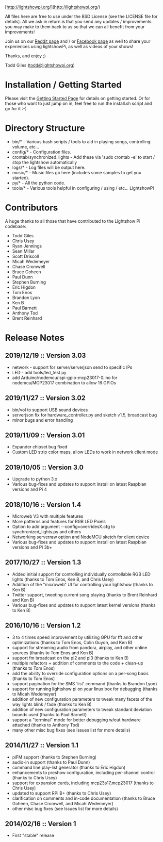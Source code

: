 [http://lightshowpi.org/](http://lightshowpi.org/)

All files here are free to use under the BSD License (see the LICENSE file for details).  All we
ask in return is that you send any updates / improvements you may make to them back to us so 
that we can all benefit from your improvements!

Join us on our [Reddit page](https://www.reddit.com/r/LightShowPi/) and / or [Facebook page](https://www.facebook.com/lightshowpi) as well to share your experiences using lightshowPi, as well as videos of your shows!

Thanks, and enjoy ;)

Todd Giles ([todd@lightshowpi.org](mailto:todd@lightshowpi.org))

Installation / Getting Started
==============================

Please visit the [Getting Started Page](http://lightshowpi.org/getting-started) for details on getting
started.  Or for those who want to just jump on in, feel free to run the install.sh script and go 
for it :-)

Directory Structure
===================

* bin/* - Various bash scripts / tools to aid in playing songs, controlling volume, etc...
* config/* - Configuration files.
* crontab/synchronized_lights - Add these via 'sudo crontab -e' to start / stop the lightshow automatically
* logs/* - Log files will be output here.
* music/* - Music files go here (includes some samples to get you started).
* py/* - All the python code.
* tools/* - Various tools helpful in configuring / using / etc... LightshowPi

Contributors
============

A huge thanks to all those that have contributed to the Lightshow Pi codebase:

* Todd Giles
* Chris Usey
* Ryan Jennings
* Sean Millar
* Scott Driscoll
* Micah Wedemeyer
* Chase Cromwell
* Bruce Goheen
* Paul Dunn
* Stephen Burning
* Eric Higdon
* Tom Enos
* Brandon Lyon
* Ken B
* Paul Barnett
* Anthony Tod
* Brent Reinhard

Release Notes
============

2019/12/19 :: Version 3.03
-------------------------------

* network - support for server/serverjson send to specific IPs
* LED - add tools/led_test.py 
* add Arduino/nodemcu/lspi-gpio-mcp23017-0.ino for nodemcu/MCP23017 combination to allow 16 GPIOs

2019/11/27 :: Version 3.02
-------------------------------

* bin/vol to support USB sound devices
* serverjson fix for hardware_controller.py and sketch v1.5, broadcast bug
* minor bugs and error handling 

2019/11/09 :: Version 3.01
-------------------------------

* Expander chipset bug fixed
* Custom LED strip color maps, allow LEDs to work in network client mode 

2019/10/05 :: Version 3.0
-------------------------------

* Upgrade to python 3.x
* Various bug-fixes and updates to support install on latest Raspbian versions and Pi 4

2018/10/16 :: Version 1.4
-------------------------------

* Microweb V3 with multiple features
* More patterns and features for RGB LED Pixels
* Option to add argument --config=overridesX.cfg to synchronized_lights.py and others
* Networking serverraw option and NodeMCU sketch for client device 
* Various bug-fixes and updates to support install on latest Raspbian versions and Pi 3b+

2017/10/27 :: Version 1.3
-------------------------------

* Added initial support for controlling individually controllable RGB LED lights (thanks to Tom Enos, Ken B, and Chris Usey)
* Addition of the "microweb" UI for controlling your lightshow (thanks to Ken B)
* Twitter support, tweeting current song playing (thanks to Brent Reinhard and Ken B)
* Various bug-fixes and updates to support latest kernel versions (thanks to Ken B)

2016/10/16 :: Version 1.2
-------------------------------

* 3 to 4 times speed improvement by utilizing GPU for fft and other optimizations (thanks to Tom Enos, Colin Guyon, and Ken B)
* support for streaming audio from pandora, airplay, and other online sources (thanks to Tom Enos and Ken B)
* support fm broadcast on the pi2 and pi3 (thanks to Ken B)
* multiple refactors + addition of comments to the code + clean-up (thanks to Tom Enos)
* add the ability to override configuration options on a per-song basis (thanks to Tom Enos)
* support pagination for the SMS 'list' command (thanks to Brandon Lyon)
* support for running lightshow pi on your linux box for debugging (thanks to Micah Wedemeyer)
* addition of new configuration parameters to tweak many facets of the way lights blink / fade (thanks to Ken B)
* addition of new configuration parameters to tweak standard deviation bounds used (thanks to Paul Barnett)
* support a "terminal" mode for better debugging w/out hardware attached (thanks to Anthony Tod)
* many other misc bug fixes (see Issues list for more details)

2014/11/27 :: Version 1.1
-------------------------------

* piFM support (thanks to Stephen Burning)
* audio-in support (thanks to Paul Dunn)
* command line play-list generator (thanks to Eric Higdon)
* enhancements to preshow configuration, including per-channel control  (thanks to Chris Usey)
* support for expansion cards, including mcp23s17,mcp23017 (thanks to Chris Usey)
* updated to support RPi B+ (thanks to Chris Usey)
* clarification on comments and in-code documentation (thanks to Bruce Goheen, Chase Cromwell, and Micah Wedemeyer)
* other misc bug fixes (see Issues list for more details)

2014/02/16 :: Version 1
-------------------------------

* First "stable" release
